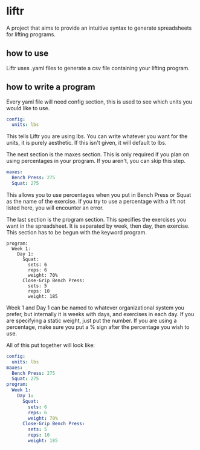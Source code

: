 # liftr

A project that aims to provide an intuitive syntax to generate spreadsheets for lifting programs.

## how to use

Liftr uses .yaml files to generate a csv file containing your lifting program.

## how to write a program

Every yaml file will need config section, this is used to see which units you would like to use.
```yaml
config:
  units: lbs
```
This tells Liftr you are using lbs. You can write whatever you want for the units, it is purely aesthetic. If this isn't given, it will default to lbs.

The next section is the maxes section. This is only required if you plan on using percentages in your program. If you aren't, you can skip this step.
```yaml
maxes:
  Bench Press: 275
  Squat: 275
```
This allows you to use percentages when you put in Bench Press or Squat as the name of the exercise. If you try to use a percentage with a lift not listed here, you will encounter an error.

The last section is the program section. This specifies the exercises you want in the spreadsheet. It is separated by week, then day, then exercise. This section has to be begun with the keyword program.
```
program:
  Week 1:
    Day 1:
      Squat:
        sets: 6
        reps: 6
        weight: 70%
      Close-Grip Bench Press:
        sets: 5
        reps: 10
        weight: 185
```
Week 1 and Day 1 can be named to whatever organizational system you prefer, but internally it is weeks with days, and exercises in each day.
If you are specifying a static weight, just put the number. If you are using a percentage, make sure you put a % sign after the percentage you wish to use.

All of this put together will look like:
```yaml
config:
  units: lbs
maxes:
  Bench Press: 275
  Squat: 275
program:
  Week 1:
    Day 1:
      Squat:
        sets: 6
        reps: 6
        weight: 70%
      Close-Grip Bench Press:
        sets: 5
        reps: 10
        weight: 185
 ```
